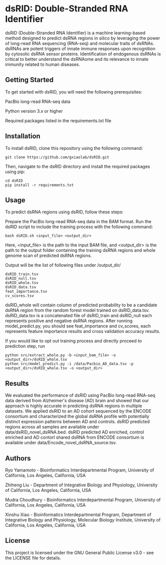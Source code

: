 # dsRID: Double-Stranded RNA Identifier
dsRID (Double-Stranded RNA Identifier) is a machine learning-based method designed to predict dsRNA regions in silico by leveraging the power of long-read RNA sequencing (RNA-seq) and molecular traits of dsRNAs. dsRNAs are potent triggers of innate immune responses upon recognition by cytosolic dsRNA sensor proteins. Identification of endogenous dsRNAs is critical to better understand the dsRNAome and its relevance to innate immunity related to human diseases.

## Getting Started
To get started with dsRID, you will need the following prerequisites:

PacBio long-read RNA-seq data

Python version 3.x or higher

Required packages listed in the requirements.txt file

## Installation
To install dsRID, clone this repository using the following command:
```
git clone https://github.com/gxiaolab/dsRID.git
```

Then, navigate to the dsRID directory and install the required packages using pip:

```
cd dsRID
pip install -r requirements.txt
```

## Usage
To predict dsRNA regions using dsRID, follow these steps:

Prepare the PacBio long-read RNA-seq data in the BAM format.
Run the dsRID script to include the training process with the following command:

```
bash dsRID.sh <input_file> <output_dir>
```

Here, <input_file> is the path to the input BAM file, and <output_dir> is the path to the output folder containing the training dsRNA regions and whole genome scan of predicted dsRNA regions.

Output will be the list of following files under /output_dir/
```
dsRID_train.tsv
dsRID_null.tsv
dsRID_whole.tsv
dsRID_data.tsv
feat_importance.tsv
cv_scores.tsv
```
dsRID_whole will contain column of predicted probability to be a candidate dsRNA region from the random forest model trained on dsRID_data.tsv. dsRID_data.tsv is a concatenated file of dsRID_train and dsRID_null each represents positive and negative dsRNA regions. After running model_predict.py, you should see feat_importance and cv_scores, each represents feature importance results and cross validation accuracy results. 

If you would like to opt out training process and directly proceed to prediction step, run

```
python src/extract_whole.py -b <input_bam_file> -o <output_dir>/dsRID_whole.tsv
python src/model_predict.py -i /data/Pacbio_AD_data.tsv -p <output_dir>/dsRID_whole.tsv -o <output_dir>
```

## Results
We evaluated the performance of dsRID using PacBio long-read RNA-seq data derived from Alzheimer's disease (AD) brain and showed that our approach is highly accurate in predicting dsRNA regions in multiple datasets. We applied dsRID to an AD cohort sequenced by the ENCODE consortium and characterized the global dsRNA profile with potentially distinct expression patterns between AD and controls. dsRID predicted regions across all samples are available under data/dsRID_novel_dsRNA.bed. dsRID predicted AD enriched, control enriched and AD contorl shared dsRNA from ENCODE consortium is available under data/Encode_novel_dsRNA_source.tsv.

## Authors
Ryo Yamamoto - Bioinformatics Interdepartmental Program, University of California, Los Angeles, California, USA

Zhiheng Liu - Department of Integrative Biology and Physiology, University of California, Los Angeles, California, USA

Mudra Choudhury - Bioinformatics Interdepartmental Program, University of California, Los Angeles, California, USA

Xinshu Xiao - Bioinformatics Interdepartmental Program, Department of Integrative Biology and Physiology, Molecular Biology Institute, University of California, Los Angeles, California, USA

## License
This project is licensed under the GNU General Public License v3.0 - see the LICENSE file for details.
